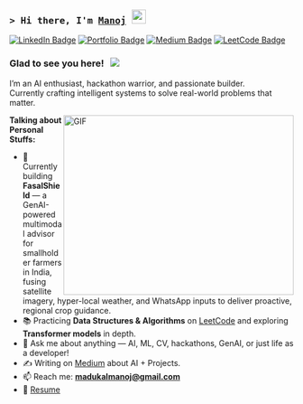 ### <samp>&gt; Hi there, I'm <a href="https://madukalmanoj.github.io/Manoj_portfolio/" target="_blank">Manoj</a> <img src="https://media.giphy.com/media/hvRJCLFzcasrR4ia7z/giphy.gif" width="25"> </samp>

[![LinkedIn Badge](https://img.shields.io/badge/-LinkedIn-0e76a8?style=flat-square&logo=Linkedin&logoColor=white)](https://www.linkedin.com/in/manojmadukal/)
[![Portfolio Badge](https://img.shields.io/badge/Portfolio-3b5998?style=flat-square&logo=google-chrome&logoColor=white)](https://madukalmanoj.github.io/Manoj_portfolio/)
[![Medium Badge](https://img.shields.io/badge/Medium-%2312100E.svg?&style=flat-square&logo=medium&logoColor=white)](https://medium.com/@madukalmanoj)
[![LeetCode Badge](https://img.shields.io/badge/LeetCode-FFA116?style=flat-square&logo=LeetCode&logoColor=white)](https://leetcode.com/u/madukalmanoj/)

### Glad to see you here! &nbsp; ![](https://visitor-badge.glitch.me/badge?page_id=Madukalmanoj.Madukalmanoj)

I’m an AI enthusiast, hackathon warrior, and passionate builder.  
Currently crafting intelligent systems to solve real-world problems that matter.

<img align="right" alt="GIF" src="https://github.com/Gapur/Gapur/blob/main/assets/coding.gif?raw=true" width="408" height="318" />

**Talking about Personal Stuffs:**

- 🌾 Currently building **FasalShield** — a GenAI-powered multimodal advisor for smallholder farmers in India, fusing satellite imagery, hyper-local weather, and WhatsApp inputs to deliver proactive, regional crop guidance.
- 📚 Practicing **Data Structures & Algorithms** on [LeetCode](https://leetcode.com/u/madukalmanoj/) and exploring **Transformer models** in depth.
- 💬 Ask me about anything — AI, ML, CV, hackathons, GenAI, or just life as a developer!
- ✍️ Writing on [Medium](https://medium.com/@madukalmanoj) about AI + Projects.
- 📫 Reach me: **madukalmanoj@gmail.com**
- 📄 [Resume](https://drive.google.com/file/d/1gXFChjYBxP64jykYyW1che3CLT5La1CH/view?usp=sharing)
